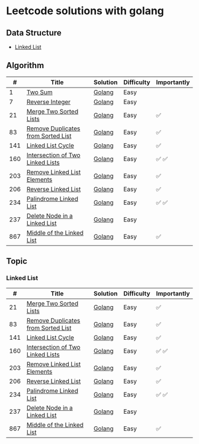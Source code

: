# Leetcode solutions with golang

## Data Structure
* [Linked List](#linked-list)


## Algorithm 
| # | Title | Solution | Difficulty | Importantly |
|--- | --- | ---| --- | --- |
| 1 | [Two Sum](https://leetcode.com/problems/two-sum/) | [Golang](algorithms/0001.TwoSum/0001.TwoSum.go) | Easy |
| 7 | [Reverse Integer](https://leetcode.com/problems/reverse-integer/) | [Golang](algorithms/0007.ReverseInteger/0007.ReverseInteger.go) | Easy |
| 21 | [Merge Two Sorted Lists](https://leetcode.com/problems/merge-two-sorted-lists/) | [Golang](algorithms/0021.MergeTwoSortedLists/0021.MergeTwoSortedLists.go) | Easy | ✅ |
| 83 | [Remove Duplicates from Sorted List](https://leetcode.com/problems/remove-duplicates-from-sorted-list/) | [Golang](algorithms/0083.RemoveDuplicatesFromSortedList/0083.RemoveDuplicatesFromSortedList.go) | Easy | ✅ |
| 141 | [Linked List Cycle](https://leetcode.com/problems/linked-list-cycle/) | [Golang](algorithms/0141.LinkedListCycle/0141.LinkedListCycle.go) | Easy | ✅ |
| 160 | [Intersection of Two Linked Lists](https://leetcode.com/problems/intersection-of-two-linked-lists/) | [Golang](algorithms/0160.IntersectionOfTwoLinkedLists/0160.IntersectionOfTwoLinkedLists.go) | Easy | ✅ ✅ |
| 203 | [Remove Linked List Elements](https://leetcode.com/problems/remove-linked-list-elements/) | [Golang](algorithms/0203.RemoveLinkedListElements/0203.RemoveLinkedListElements.go) | Easy | ✅ |
| 206 | [Reverse Linked List](https://leetcode.com/problems/reverse-linked-list/) | [Golang](algorithms/0206.ReverseLinkedList/0206.ReverseLinkedList.go) | Easy | ✅ |
| 234 | [Palindrome Linked List](https://leetcode.com/problems/palindrome-linked-list/) | [Golang](algorithms/0234.PalindromeLinkedList/0234.PalindromeLinkedList.go) | Easy | ✅ ✅ |
| 237 | [Delete Node in a Linked List](https://leetcode.com/problems/delete-node-in-a-linked-list/) | [Golang](algorithms/0237.DeleteNodeInALinkedList/0237.DeleteNodeInALinkedList.go) | Easy | |
| 867 | [Middle of the Linked List](https://leetcode.com/problems/middle-of-the-linked-list/) | [Golang](algorithms/0876.MiddleOfTheLinkedList/0876.MiddleOfTheLinkedList.go) | Easy | ✅ |


## Topic
### Linked List
| # | Title | Solution | Difficulty | Importantly |
|--- | --- | ---| --- | --- |
| 21 | [Merge Two Sorted Lists](https://leetcode.com/problems/merge-two-sorted-lists/) | [Golang](algorithms/0021.MergeTwoSortedLists/0021.MergeTwoSortedLists.go) | Easy | ✅ |
| 83 | [Remove Duplicates from Sorted List](https://leetcode.com/problems/remove-duplicates-from-sorted-list/) | [Golang](algorithms/0083.RemoveDuplicatesFromSortedList/0083.RemoveDuplicatesFromSortedList.go) | Easy | ✅ |
| 141 | [Linked List Cycle](https://leetcode.com/problems/linked-list-cycle/) | [Golang](algorithms/0141.LinkedListCycle/0141.LinkedListCycle.go) | Easy | ✅ |
| 160 | [Intersection of Two Linked Lists](https://leetcode.com/problems/intersection-of-two-linked-lists/) | [Golang](algorithms/0160.IntersectionOfTwoLinkedLists/0160.IntersectionOfTwoLinkedLists.go) | Easy | ✅ ✅ |
| 203 | [Remove Linked List Elements](https://leetcode.com/problems/remove-linked-list-elements/) | [Golang](algorithms/0203.RemoveLinkedListElements/0203.RemoveLinkedListElements.go) | Easy | ✅ |
| 206 | [Reverse Linked List](https://leetcode.com/problems/reverse-linked-list/) | [Golang](algorithms/0206.ReverseLinkedList/0206.ReverseLinkedList.go) | Easy | ✅ |
| 234 | [Palindrome Linked List](https://leetcode.com/problems/palindrome-linked-list/) | [Golang](algorithms/0234.PalindromeLinkedList/0234.PalindromeLinkedList.go) | Easy | ✅ ✅ |
| 237 | [Delete Node in a Linked List](https://leetcode.com/problems/delete-node-in-a-linked-list/) | [Golang](algorithms/0237.DeleteNodeInALinkedList/0237.DeleteNodeInALinkedList.go) | Easy | |
| 867 | [Middle of the Linked List](https://leetcode.com/problems/middle-of-the-linked-list/) | [Golang](algorithms/0876.MiddleOfTheLinkedList/0876.MiddleOfTheLinkedList.go) | Easy | ✅ |
